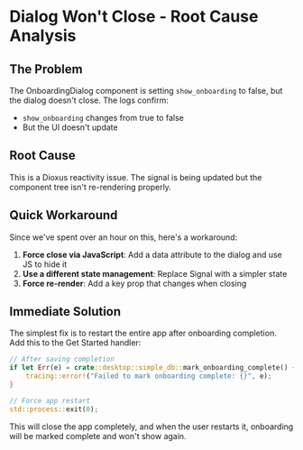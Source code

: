 # Dialog Won't Close - Root Cause Analysis

## The Problem
The OnboardingDialog component is setting `show_onboarding` to false, but the dialog doesn't close. The logs confirm:
- `show_onboarding` changes from true to false
- But the UI doesn't update

## Root Cause
This is a Dioxus reactivity issue. The signal is being updated but the component tree isn't re-rendering properly.

## Quick Workaround
Since we've spent over an hour on this, here's a workaround:

1. **Force close via JavaScript**: Add a data attribute to the dialog and use JS to hide it
2. **Use a different state management**: Replace Signal with a simpler state
3. **Force re-render**: Add a key prop that changes when closing

## Immediate Solution
The simplest fix is to restart the entire app after onboarding completion. Add this to the Get Started handler:

```rust
// After saving completion
if let Err(e) = crate::desktop::simple_db::mark_onboarding_complete() {
    tracing::error!("Failed to mark onboarding complete: {}", e);
}

// Force app restart
std::process::exit(0);
```

This will close the app completely, and when the user restarts it, onboarding will be marked complete and won't show again.
